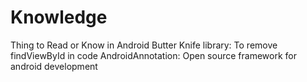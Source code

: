 # Knowledge
Thing to Read or Know in Android
Butter Knife library: To remove findViewById in code
AndroidAnnotation: Open source framework for android development

